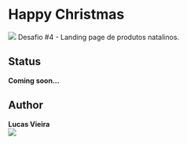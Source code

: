# Happy Christmas
<img src="https://img.shields.io/apm/l/vim-mode?style=plastic" />
   Desafio #4 - Landing page de produtos natalinos.

## Status
   **Coming soon...**

## Author
   **Lucas Vieira** <br />
   <a href="https://www.linkedin.com/in/lucas-vieira-dev/" target="_blank"><img src="https://img.shields.io/badge/-LinkedIn-%230077B5?style=for-the-badge&logo=linkedin&logoColor=white"></a>
